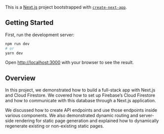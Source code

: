 This is a [Next.js](https://nextjs.org/) project bootstrapped with [`create-next-app`](https://github.com/vercel/next.js/tree/canary/packages/create-next-app).

## Getting Started

First, run the development server:

```bash
npm run dev
# or
yarn dev
```

Open [http://localhost:3000](http://localhost:3000) with your browser to see the result.

## Overview

In this project, we demonstrated how to build a full-stack app with Next.js and Cloud Firestore. We covered how to set up Firebase’s Cloud Firestore and how to communicate with this database through a Next.js application.

We discussed how to create API endpoints and use those endpoints inside various components. We also demonstrated dynamic routing and server-side rendering for static page generation and explained how to dynamically regenerate existing or non-existing static pages.


